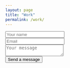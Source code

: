 ```yaml
---
layout: page
title: "Work"
permalink: /work/
---
```


<form action="{FORM_ENDPOINT}" method="POST" target="_blank">
  <div class="name-field">
    <input type="text" placeholder="Your name" name="name" required />
  </div>
  <div class="email-field">
    <input type="email" placeholder="Email" name="email" required />
  </div>
  <div class="message-field">
    <textarea placeholder="Your message" name="message" required></textarea>
  </div>
  <div class="form-submit">
    <button type="submit">Send a message</button>
  </div>
</form>